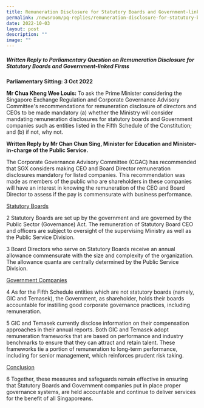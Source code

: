```yaml
---
title: Remuneration Disclosure for Statutory Boards and Government‑linked Firms
permalink: /newsroom/pq-replies/remuneration-disclosure-for-statutory-boards-and-government-linked-firms/
date: 2022-10-03
layout: post
description: ""
image: ""
---
```

##### Written Reply to Parliamentary Question on Remuneration Disclosure for Statutory Boards and Government-linked Firms  

**Parliamentary Sitting: 3 Oct 2022**  
  
**Mr Chua Kheng Wee Louis:**&nbsp;To ask the Prime Minister considering the Singapore Exchange Regulation and Corporate Governance Advisory Committee's recommendations for remuneration disclosure of directors and CEOs to be made mandatory (a) whether the Ministry will consider mandating remuneration disclosures for statutory boards and Government companies such as entities listed in the Fifth Schedule of the Constitution; and (b) if not, why not.  
  
**Written Reply by Mr Chan Chun Sing, Minister for Education and Minister-in-charge of the Public Service.**  
  
The Corporate Governance Advisory Committee (CGAC) has recommended that SGX considers making CEO and Board Director remuneration disclosures mandatory for listed companies. This recommendation was made as members of the public who are shareholders in these companies will have an interest in knowing the remuneration of the CEO and Board Director to assess if the pay is commensurate with business performance.  
  
<u>Statutory Boards</u>
  
2 Statutory Boards are set up by the government and are governed by the Public Sector (Governance) Act. The remuneration of Statutory Board CEO and officers are subject to oversight of the supervising Ministry as well as the Public Service Division.&nbsp;  
  
3 Board Directors who serve on Statutory Boards receive an annual allowance commensurate with the size and complexity of the organization. The allowance quanta are centrally determined by the Public Service Division.  
  
<u>Government Companies</u>
  
4 As for the Fifth Schedule entities which are not statutory boards (namely, GIC and Temasek), the Government, as shareholder, holds their boards accountable for instilling good corporate governance practices, including remuneration.  
  
5 GIC and Temasek currently disclose information on their compensation approaches in their annual reports. Both GIC and Temasek adopt remuneration frameworks that are based on performance and industry benchmarks to ensure that they can attract and retain talent. These frameworks tie a portion of remuneration to long-term performance, including for senior management, which reinforces prudent risk taking.  
  
<u>Conclusion</u>
  
6 Together, these measures and safeguards remain effective in ensuring that Statutory Boards and Government companies put in place proper governance systems, are held accountable and continue to deliver services for the benefit of all Singaporeans.